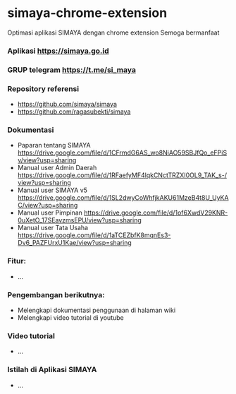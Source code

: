 # simaya-chrome-extension
Optimasi aplikasi SIMAYA dengan chrome extension
Semoga bermanfaat

### Aplikasi https://simaya.go.id

### GRUP telegram https://t.me/si_maya

### Repository referensi
- https://github.com/simaya/simaya
- https://github.com/ragasubekti/simaya

### Dokumentasi
- Paparan tentang SIMAYA https://drive.google.com/file/d/1CFrmdG6AS_wo8NiAO59SBJfQo_eFPiSv/view?usp=sharing
- Manual user Admin Daerah https://drive.google.com/file/d/1RFaefyMF4lqkCNctTRZXI0OL9_TAK_s-/view?usp=sharing
- Manual user SIMAYA v5 https://drive.google.com/file/d/1SL2dwyCoWhfjkAKU61MzeB4t8U_UyKAC/view?usp=sharing
- Manual user Pimpinan https://drive.google.com/file/d/1of6XwdV29KNR-0uXetO_17SEavzmsEPU/view?usp=sharing
- Manual user Tata Usaha https://drive.google.com/file/d/1aTCEZbfK8mqnEs3-Dv6_PAZFUrxU1Kae/view?usp=sharing

### Fitur:
- ...

### Pengembangan berikutnya:
- Melengkapi dokumentasi penggunaan di halaman wiki
- Melengkapi video tutorial di youtube

### Video tutorial
- ...

### Istilah di Aplikasi SIMAYA
- ...